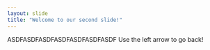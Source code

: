 ```yaml
---
layout: slide
title: "Welcome to our second slide!"
---
```

ASDFASDFASDFASDFASDFASDFASDF
Use the left arrow to go back!
